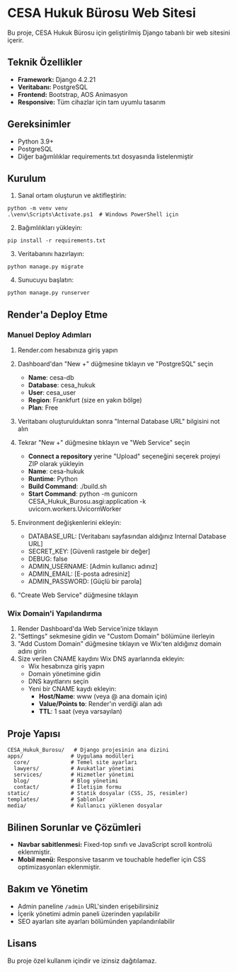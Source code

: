 # CESA Hukuk Bürosu Web Sitesi

Bu proje, CESA Hukuk Bürosu için geliştirilmiş Django tabanlı bir web sitesini içerir.

## Teknik Özellikler

- **Framework:** Django 4.2.21
- **Veritabanı:** PostgreSQL
- **Frontend:** Bootstrap, AOS Animasyon
- **Responsive:** Tüm cihazlar için tam uyumlu tasarım

## Gereksinimler

- Python 3.9+
- PostgreSQL
- Diğer bağımlılıklar requirements.txt dosyasında listelenmiştir

## Kurulum

1. Sanal ortam oluşturun ve aktifleştirin:
```
python -m venv venv
.\venv\Scripts\Activate.ps1  # Windows PowerShell için
```

2. Bağımlılıkları yükleyin:
```
pip install -r requirements.txt
```

3. Veritabanını hazırlayın:
```
python manage.py migrate
```

4. Sunucuyu başlatın:
```
python manage.py runserver
```

## Render'a Deploy Etme

### Manuel Deploy Adımları

1. Render.com hesabınıza giriş yapın
2. Dashboard'dan "New +" düğmesine tıklayın ve "PostgreSQL" seçin
   - **Name**: cesa-db
   - **Database**: cesa_hukuk
   - **User**: cesa_user
   - **Region**: Frankfurt (size en yakın bölge)
   - **Plan**: Free

3. Veritabanı oluşturulduktan sonra "Internal Database URL" bilgisini not alın

4. Tekrar "New +" düğmesine tıklayın ve "Web Service" seçin
   - **Connect a repository** yerine "Upload" seçeneğini seçerek projeyi ZIP olarak yükleyin
   - **Name**: cesa-hukuk
   - **Runtime**: Python
   - **Build Command**: ./build.sh
   - **Start Command**: python -m gunicorn CESA_Hukuk_Burosu.asgi:application -k uvicorn.workers.UvicornWorker
   
5. Environment değişkenlerini ekleyin:
   - DATABASE_URL: [Veritabanı sayfasından aldığınız Internal Database URL]
   - SECRET_KEY: [Güvenli rastgele bir değer]
   - DEBUG: false
   - ADMIN_USERNAME: [Admin kullanıcı adınız]
   - ADMIN_EMAIL: [E-posta adresiniz]
   - ADMIN_PASSWORD: [Güçlü bir parola]

6. "Create Web Service" düğmesine tıklayın

### Wix Domain'i Yapılandırma

1. Render Dashboard'da Web Service'inize tıklayın
2. "Settings" sekmesine gidin ve "Custom Domain" bölümüne ilerleyin
3. "Add Custom Domain" düğmesine tıklayın ve Wix'ten aldığınız domain adını girin
4. Size verilen CNAME kaydını Wix DNS ayarlarında ekleyin:
   - Wix hesabınıza giriş yapın
   - Domain yönetimine gidin
   - DNS kayıtlarını seçin
   - Yeni bir CNAME kaydı ekleyin:
     - **Host/Name**: www (veya @ ana domain için)
     - **Value/Points to**: Render'ın verdiği alan adı
     - **TTL**: 1 saat (veya varsayılan)

## Proje Yapısı

```
CESA_Hukuk_Burosu/   # Django projesinin ana dizini
apps/               # Uygulama modülleri
  core/             # Temel site ayarları
  lawyers/          # Avukatlar yönetimi
  services/         # Hizmetler yönetimi
  blog/             # Blog yönetimi
  contact/          # İletişim formu
static/             # Statik dosyalar (CSS, JS, resimler)
templates/          # Şablonlar
media/              # Kullanıcı yüklenen dosyalar
```

## Bilinen Sorunlar ve Çözümleri

- **Navbar sabitlenmesi:** Fixed-top sınıfı ve JavaScript scroll kontrolü eklenmiştir.
- **Mobil menü:** Responsive tasarım ve touchable hedefler için CSS optimizasyonları eklenmiştir.

## Bakım ve Yönetim

- Admin paneline `/admin` URL'sinden erişebilirsiniz
- İçerik yönetimi admin paneli üzerinden yapılabilir
- SEO ayarları site ayarları bölümünden yapılandırılabilir

## Lisans

Bu proje özel kullanım içindir ve izinsiz dağıtılamaz. 